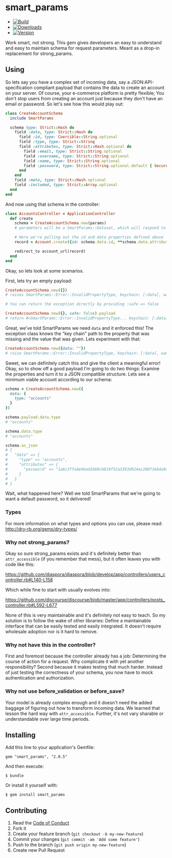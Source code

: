 # smart_params

  - [![Build](http://img.shields.io/travis-ci/krainboltgreene/smart_params.svg?style=flat-square)](https://travis-ci.org/krainboltgreene/smart_params)
  - [![Downloads](http://img.shields.io/gem/dtv/smart_params.svg?style=flat-square)](https://rubygems.org/gems/smart_params)
  - [![Version](http://img.shields.io/gem/v/smart_params.svg?style=flat-square)](https://rubygems.org/gems/smart_params)


Work smart, not strong. This gem gives developers an easy to understand and easy to maintain schema for request parameters. Meant as a drop-in replacement for strong_params.


## Using

So lets say you have a complex set of incoming data, say a JSON:API-specification compliant payload that contains the data to create an account on your server. Of course, your e-commerce platform is pretty flexible; You don't stop users from creating an account just because they don't have an email or password. So let's see how this would play out:

``` ruby
class CreateAccountSchema
  include SmartParams

  schema type: Strict::Hash do
    field :data, type: Strict::Hash do
      field :id, type: Coercible::String.optional
      field :type, type: Strict::String
      field :attributes, type: Strict::Hash.optional do
        field :email, type: Strict::String.optional
        field :username, type: Strict::String.optional
        field :name, type: Strict::String.optional
        field :password, type: Strict::String.optional.default { SecureRandom.hex(32) }
      end
    end
    field :meta, type: Strict::Hash.optional
    field :included, type: Strict::Array.optional
  end
end
```

And now using that schema in the controller:

``` ruby
class AccountsController < ApplicationController
  def create
    schema = CreateAccountSchema.new(params)
    # parameters will be a SmartParams::Dataset, which will respond to the various fields you defined

    # Here we're pulling out the id and data properties defined above
    record = Account.create({id: schema.data.id, **schema.data.attributes})

    redirect_to account_url(record)
  end
end
```

Okay, so lets look at some scenarios.

First, lets try an empty payload:

``` ruby
CreateAccountSchema.new({})
# raises SmartParams::Error::InvalidPropertyType, keychain: [:data], wanted: Hash, raw: nil

# You can return the exception directly by providing :safe => false

CreateAccountSchema.new({}, safe: false).payload
# return #<SmartParams::Error::InvalidPropertyType... keychain: [:data], wanted: Hash, raw: nil>
```

Great, we've told SmartParams we need `data` and it enforced this! The exception class knows the "key chain" path to the property that was missing and the value that was given. Lets experiment with that:

``` ruby
CreateAccountSchema.new({data: ""})
# raise SmartParams::Error::InvalidPropertyType, keychain: [:data], wanted: Hash, raw: ""
```

Sweet, we can definitely catch this and give the client a meaningful error! Okay, so to show off a good payload I'm going to do two things: Examine the properties and turn it to a JSON compatible structure. Lets see a minimum viable account according to our schema:


``` ruby
schema = CreateAccountSchema.new({
  data: {
    type: "accounts"
  }
})

schema.payload.data.type
# "accounts"

schema.data.type
# "accounts"

schema.as_json
# {
#   "data" => {
#     "type" => "accounts",
#     "attributes" => {
#       "password" => "1a6c3ffa4e96ad1660cb819f52a3393d924ac20073e84a9a6943a721d49bab38"
#     }
#   }
# }
```

Wait, what happened here? Well we told SmartParams that we're going to want a default password, so it delivered!


### Types

For more information on what types and options you can use, please read: http://dry-rb.org/gems/dry-types/


### Why not strong_params?

Okay so sure strong_params exists and it's definitely better than `attr_accessible` (if you remember that mess), but it often leaves you with code like this:

https://github.com/diaspora/diaspora/blob/develop/app/controllers/users_controller.rb#L140-L158

Which while fine to start with usually evolves into:

https://github.com/discourse/discourse/blob/master/app/controllers/posts_controller.rb#L592-L677

None of this is very maintainable and it's definitely not easy to teach. So my solution is to follow the wake of other libraries: Define a maintainable interface that can be easily tested and easily integrated. It doesn't require wholesale adoption nor is it hard to remove.


### Why not have this in the controller?

First and foremost because the controller already has a job: Determining the course of action for a request. Why complicate it with yet another responsibility? Second because it makes testing that much harder. Instead of just testing the correctness of your schema, you now have to mock authentication and authorization.


### Why not use before_validation or before_save?

Your model is already complex enough and it doesn't need the added baggage of figuring out how to transform incoming data. We learned that lesson the hard way with `attr_accessible`. Further, it's not vary sharable or understandable over large time periods.


## Installing

Add this line to your application's Gemfile:

    gem "smart_params", "2.0.5"

And then execute:

    $ bundle

Or install it yourself with:

    $ gem install smart_params


## Contributing

  1. Read the [Code of Conduct](/CONDUCT.md)
  2. Fork it
  3. Create your feature branch (`git checkout -b my-new-feature`)
  4. Commit your changes (`git commit -am 'Add some feature'`)
  5. Push to the branch (`git push origin my-new-feature`)
  6. Create new Pull Request
